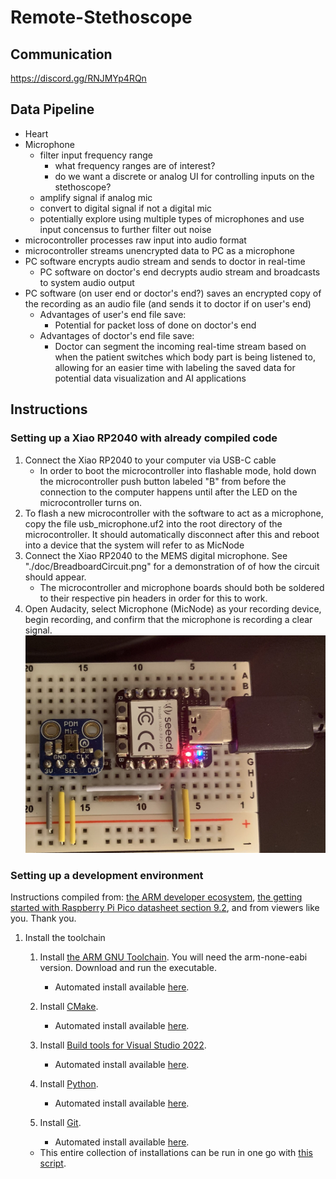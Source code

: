 # Remote-Stethoscope

## Communication
https://discord.gg/RNJMYp4RQn

## Data Pipeline 
- Heart
- Microphone
  - filter input frequency range
    - what frequency ranges are of interest?
    - do we want a discrete or analog UI for controlling inputs on the stethoscope?
  - amplify signal if analog mic
  - convert to digital signal if not a digital mic
  - potentially explore using multiple types of microphones and use input concensus to further filter out noise
- microcontroller processes raw input into audio format
- microcontroller streams unencrypted data to PC as a microphone
- PC software encrypts audio stream and sends to doctor in real-time
  - PC software on doctor's end decrypts audio stream and broadcasts to system audio output
- PC software (on user end or doctor's end?) saves an encrypted copy of the recording as an audio file (and sends it to doctor if on user's end)
  - Advantages of user's end file save:
    - Potential for packet loss of done on doctor's end
  - Advantages of doctor's end file save:
    - Doctor can segment the incoming real-time stream based on when the patient switches which body part is being listened to, allowing for an easier time with labeling the saved data for potential data visualization and AI applications

## Instructions
### Setting up a Xiao RP2040 with already compiled code
1. Connect the Xiao RP2040 to your computer via USB-C cable
    - In order to boot the microcontroller into flashable mode, hold down the microcontroller push button labeled "B" from before the connection to the computer happens until after the LED on the microcontroller turns on.
2. To flash a new microcontroller with the software to act as a microphone, copy the file usb_microphone.uf2 into the root directory of the microcontroller.  It should automatically disconnect after this and reboot into a device that the system will refer to as MicNode
3. Connect the Xiao RP2040 to the MEMS digital microphone.  See "./doc/BreadboardCircuit.png" for a demonstration of of how the circuit should appear.
    - The microcontroller and microphone boards should both be soldered to their respective pin headers in order for this to work.
4. Open Audacity, select Microphone (MicNode) as your recording device, begin recording, and confirm that the microphone is recording a clear signal.
![Circuit board connection map](./doc/BreadboardCircuit.png)

### Setting up a development environment
Instructions compiled from: [the ARM developer ecosystem](https://github.com/ArmDeveloperEcosystem/microphone-library-for-pico#building), [the getting started with Raspberry Pi Pico datasheet section 9.2](https://datasheets.raspberrypi.com/pico/getting-started-with-pico.pdf), and from viewers like you.  Thank you.

1. Install the toolchain
   1. Install [the ARM GNU Toolchain](https://developer.arm.com/tools-and-software/open-source-software/developer-tools/gnu-toolchain/downloads).  You will need the arm-none-eabi version.  Download and run the executable.
       - Automated install available [here](https://github.com/M-Nelyubov/Software-Installers/blob/main/applications/install-ArmGnuToolchain.ps1).

   1. Install [CMake](https://cmake.org/download/).
       - Automated install available [here](https://github.com/M-Nelyubov/Software-Installers/blob/main/applications/install-CMake.ps1).

   1. Install [Build tools for Visual Studio 2022](https://visualstudio.microsoft.com/downloads/#build-tools-for-visual-studio-2022).
       - Automated install available [here](https://github.com/M-Nelyubov/Software-Installers/blob/main/applications/install-visualStudioCppToolkit.ps1).
   
   1. Install [Python](https://www.python.org/downloads/windows/).
       - Automated install available [here](https://github.com/M-Nelyubov/Software-Installers/blob/main/applications/install-python.ps1).

   1. Install [Git](https://git-scm.com/download/win).
       - Automated install available [here](https://github.com/M-Nelyubov/Software-Installers/blob/main/applications/install-Git.ps1).
   - This entire collection of installations can be run in one go with [this script](https://github.com/M-Nelyubov/Software-Installers/blob/main/install-StethoscopeStack.ps1).


